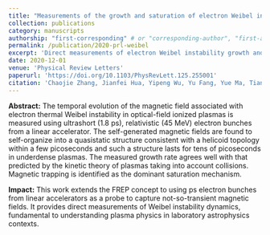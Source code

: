 ```yaml
---
title: "Measurements of the growth and saturation of electron Weibel instability in optical-field ionized plasmas"
collection: publications
category: manuscripts
authorship: "first-corresponding" # or "corresponding-author", "first-author", "first-corresponding", "co-author"
permalink: /publication/2020-prl-weibel
excerpt: 'Direct measurements of electron Weibel instability growth and saturation using femtosecond relativistic electron probes.'
date: 2020-12-01
venue: 'Physical Review Letters'
paperurl: 'https://doi.org/10.1103/PhysRevLett.125.255001'
citation: 'Chaojie Zhang, Jianfei Hua, Yipeng Wu, Yu Fang, Yue Ma, Tianliang Zhang, Shuang Liu, Bo Peng, Yunxiao He, Chen-Kang Huang, Ken A. Marsh, Warren B. Mori, Wei Lu, Chan Joshi, "Measurements of the growth and saturation of electron Weibel instability in optical-field ionized plasmas," <i>Phys. Rev. Lett.</i> 125(25), 255001 (2020).'
---
```


**Abstract:** The temporal evolution of the magnetic field associated with electron thermal Weibel instability in optical-field ionized plasmas is measured using ultrashort (1.8 ps), relativistic (45 MeV) electron bunches from a linear accelerator. The self-generated magnetic fields are found to self-organize into a quasistatic structure consistent with a helicoid topology within a few picoseconds and such a structure lasts for tens of picoseconds in underdense plasmas. The measured growth rate agrees well with that predicted by the kinetic theory of plasmas taking into account collisions. Magnetic trapping is identified as the dominant saturation mechanism.

**Impact:** This work extends the FREP concept to using ps electron bunches from linear accelerators as a probe to capture not-so-transient magnetic fields. It provides direct measurements of Weibel instability dynamics, fundamental to understanding plasma physics in laboratory astrophysics contexts.
